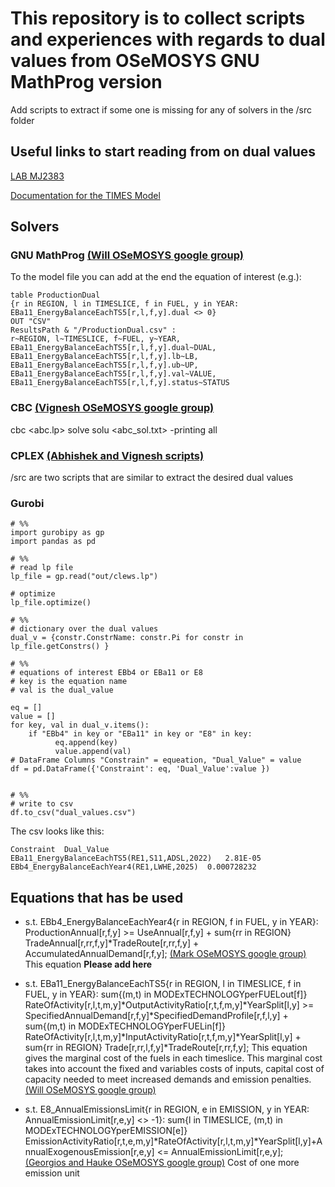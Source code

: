 # This repository is to collect scripts and experiences with regards to dual values from OSeMOSYS GNU MathProg version

Add scripts to extract if some one is missing for any of solvers in the /src folder

## Useful links to start reading from on dual values
[LAB MJ2383](https://mybinder.org/v2/gh/KTH-dESA/MJ2383/main?filepath=MJ2383_Lab_3.ipynb)

[Documentation for the TIMES Model](https://iea-etsap.org/docs/Documentation_for_the_TIMES_Model-Part-I.pdf)

## Solvers
### GNU MathProg [(Will OSeMOSYS google group)](https://groups.google.com/g/osemosys/c/er3k6kaV39o/m/kIhri_lnAAAJ?utm_medium=email&utm_source=footer)
To the model file you can add at the end the equation of interest (e.g.):

<pre><code>table ProductionDual
{r in REGION, l in TIMESLICE, f in FUEL, y in YEAR:
EBa11_EnergyBalanceEachTS5[r,l,f,y].dual <> 0}
OUT "CSV"
ResultsPath & "/ProductionDual.csv" : 
r~REGION, l~TIMESLICE, f~FUEL, y~YEAR, 
EBa11_EnergyBalanceEachTS5[r,l,f,y].dual~DUAL, 
EBa11_EnergyBalanceEachTS5[r,l,f,y].lb~LB,
EBa11_EnergyBalanceEachTS5[r,l,f,y].ub~UP,
EBa11_EnergyBalanceEachTS5[r,l,f,y].val~VALUE,
EBa11_EnergyBalanceEachTS5[r,l,f,y].status~STATUS </code></pre>

### CBC [(Vignesh OSeMOSYS google group)](https://groups.google.com/g/osemosys/c/er3k6kaV39o/m/I_cg4ZM7DQAJ?utm_medium=email&utm_source=footer)
cbc <abc.lp> solve solu <abc_sol.txt> -printing all

### CPLEX [(Abhishek and Vignesh scripts)](https://groups.google.com/g/osemosys/c/s_pdUdk5q_U/m/pJvdbgRPAgAJ?utm_medium=email&utm_source=footer)
/src are two scripts that are similar to extract the desired dual values

### Gurobi
```
# %%
import gurobipy as gp
import pandas as pd

# %%
# read lp file
lp_file = gp.read("out/clews.lp")

# optimize
lp_file.optimize()

# %%
# dictionary over the dual values
dual_v = {constr.ConstrName: constr.Pi for constr in lp_file.getConstrs() }

# %%
# equations of interest EBb4 or EBa11 or E8
# key is the equation name
# val is the dual_value

eq = []
value = []
for key, val in dual_v.items():
    if "EBb4" in key or "EBa11" in key or "E8" in key:
          eq.append(key)
          value.append(val)
# DataFrame Columns "Constrain" = equeation, "Dual_Value" = value
df = pd.DataFrame({'Constraint': eq, 'Dual_Value':value })


# %%
# write to csv
df.to_csv("dual_values.csv")
```
The csv looks like this:
```
Constraint	Dual_Value
EBa11_EnergyBalanceEachTS5(RE1,S11,ADSL,2022)	2.81E-05
EBb4_EnergyBalanceEachYear4(RE1,LWHE,2025)	0.000728232
```
## Equations that has be used

- s.t. EBb4_EnergyBalanceEachYear4{r in REGION, f in FUEL, y in YEAR}: 
	ProductionAnnual[r,f,y] >= UseAnnual[r,f,y] + sum{rr in REGION} TradeAnnual[r,rr,f,y]*TradeRoute[r,rr,f,y] + AccumulatedAnnualDemand[r,f,y]; [(Mark OSeMOSYS google group)](https://groups.google.com/g/osemosys/c/s_pdUdk5q_U/m/pJvdbgRPAgAJ?utm_medium=email&utm_source=footer)
  This equation **Please add here**
  
- s.t. EBa11_EnergyBalanceEachTS5{r in REGION, l in TIMESLICE, f in FUEL, y in YEAR}: sum{(m,t) in MODExTECHNOLOGYperFUELout[f]} RateOfActivity[r,l,t,m,y]*OutputActivityRatio[r,t,f,m,y]*YearSplit[l,y] >= SpecifiedAnnualDemand[r,f,y]*SpecifiedDemandProfile[r,f,l,y] + sum{(m,t) in MODExTECHNOLOGYperFUELin[f]} RateOfActivity[r,l,t,m,y]*InputActivityRatio[r,t,f,m,y]*YearSplit[l,y] + sum{rr in REGION} Trade[r,rr,l,f,y]*TradeRoute[r,rr,f,y];
This equation gives the marginal cost of the fuels in each timeslice. This marginal cost takes into account the fixed and variables costs of inputs, capital cost of capacity needed to meet increased demands and emission penalties. [(Will OSeMOSYS google group)](https://groups.google.com/g/osemosys/c/er3k6kaV39o/m/kIhri_lnAAAJ?utm_medium=email&utm_source=footer)

- s.t. E8_AnnualEmissionsLimit{r in REGION, e in EMISSION, y in YEAR: AnnualEmissionLimit[r,e,y] <> -1}: sum{l in TIMESLICE, (m,t) in MODExTECHNOLOGYperEMISSION[e]} EmissionActivityRatio[r,t,e,m,y]*RateOfActivity[r,l,t,m,y]*YearSplit[l,y]+AnnualExogenousEmission[r,e,y] <= AnnualEmissionLimit[r,e,y];
[(Georgios and Hauke OSeMOSYS google group)](https://groups.google.com/g/osemosys/c/er3k6kaV39o/m/fsqdLxHfBAAJ?utm_medium=email&utm_source=footer)
Cost of one more emission unit
